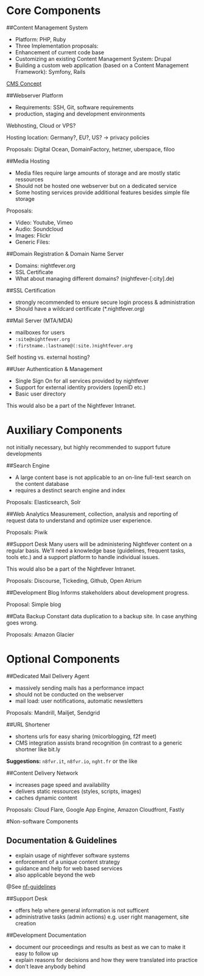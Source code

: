 # Core Components

##Content Management System

* Platform: PHP, Ruby
* Three Implementation proposals:
 * Enhancement of current code base
 * Customizing an existing Content Management System: Drupal 
 * Building a custom web application (based on a Content Management Framework): Symfony, Rails

[CMS Concept](/core-cms.md)

##Webserver Platform
* Requirements: SSH, Git, software requirements
* production, staging and development environments

Webhosting, Cloud or VPS?

Hosting location: Germany?, EU?, US? -> privacy policies

Proposals: Digital Ocean, DomainFactory, hetzner, uberspace, filoo

##Media Hosting
* Media files require large amounts of storage and are mostly static ressources
* Should not be hosted one webserver but on a dedicated service
* Some hosting services provide additional features besides simple file storage

Proposals:

* Video: Youtube, Vimeo
* Audio: Soundcloud
* Images: Flickr 
* Generic Files:

##Domain Registration & Domain Name Server
* Domains: nightfever.org
* SSL Certificate
* What about managing different domains? (nightfever-[:city].de)

##SSL Certification
* strongly recommended to ensure secure login process & administration
* Should have a wildcard certificate (*.nightfever.org)

##Mail Server (MTA/MDA)
* mailboxes for users
* ```:site@nightfever.org```
* ```:firstname.:lastname@(:site.)nightfever.org```

Self hosting vs. external hosting?

##User Authentication & Management
* Single Sign On for all services provided by nightfever
* Support for external identity providers (openID etc.)
* Basic user directory

This would also be a part of the Nightfever Intranet.

# Auxiliary Components
not initially necessary, but highly recommended to support future developments

##Search Engine
* A large content base is not applicable to an on-line full-text search on the content database 
* requires a destinct search engine and index

Proposals: Elasticsearch, Solr

##Web Analytics
Measurement, collection, analysis and reporting of request data to understand and optimize user experience.

Proposals: Piwik

##Support Desk
Many users will be administering Nightfever content on a regular basis. We'll need a knowledge base (guidelines, frequent tasks, tools etc.) and a support platform to handle individual issues.

This would also be a part of the Nightfever Intranet.

Proposals: Discourse, Tickeding, Github, Open Atrium

##Development Blog
Informs stakeholders about development progress.

Proposal: Simple blog 

##Data Backup
Constant data duplication to a backup site. In case anything goes wrong.

Proposals: Amazon Glacier

# Optional Components

##Dedicated Mail Delivery Agent
* massively sending mails has a performance impact
* should not be conducted on the webserver
* mail load: user notifications, automatic newsletters

Proposals: Mandrill, Mailjet, Sendgrid

##URL Shortener
* shortens urls for easy sharing (micorblogging, f2f meet)
* CMS integration assists brand recognition (in contrast to a generic shortner like bit.ly

**Suggestions:** ```n8fvr.it```, ```n8fvr.io```, ```nght.fr``` or the like

##Content Delivery Network
* increases page speed and availability
* delivers static ressources (styles, scripts, images)
* caches dynamic content

Proposals: Cloud Flare, Google App Engine, Amazon Cloudfront, Fastly

#Non-software Components

## Documentation & Guidelines
* explain usage of nightfever software systems
* enforcement of a unique content strategy
* guidance and help for web based services
* also applicable beyond the web

@See [nf-guidelines](https://github.com/nfweb/nf-guidelines)

##Support Desk 
* offers help where general information is not sufficent
* administrative tasks (admin actions) e.g. user right management, site creation

##Development Documentation
* document our proceedings and results as best as we can to make it easy to follow up
* explain reasons for decisions and how they were translated into practice
* don't leave anybody behind
